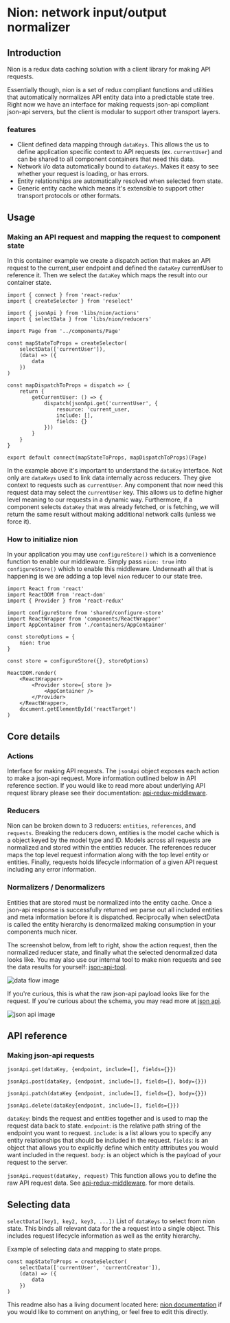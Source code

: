 # Nion: network input/output normalizer

## Introduction
Nion is a redux data caching solution with a client library for making API requests.

Essentially though, nion is a set of redux compliant functions and utilities that automatically normalizes API entity data into a predictable state tree. Right now we have an interface for making requests json-api compliant json-api servers, but the client is modular to support other transport layers.

### features
* Client defined  data mapping through `dataKeys`. This allows the us to define application specific context to API requests (ex. `currentUser`) and can be shared to all component containers that need this data.
* Network i/o data automatically bound to `dataKeys`. Makes it easy to see whether your request is loading, or has errors.
* Entity relationships are automatically resolved when selected from state.
* Generic entity cache which means it's extensible to support other transport protocols or other formats.

## Usage
### Making an API request and mapping the request to component state
In this container example we create a dispatch action that makes an API request to the current_user endpoint and defined the `dataKey` currentUser to reference it. Then we select the `dataKey` which maps the result into our container state.

```
import { connect } from 'react-redux'
import { createSelector } from 'reselect'

import { jsonApi } from 'libs/nion/actions'
import { selectData } from 'libs/nion/reducers'

import Page from '../components/Page'

const mapStateToProps = createSelector(
    selectData(['currentUser']),
    (data) => ({
        data
    })
)

const mapDispatchToProps = dispatch => {
    return {
        getCurrentUser: () => {
            dispatch(jsonApi.get('currentUser', {
                resource: 'current_user,
                include: [],
                fields: {}
            }))
        }
    }
}

export default connect(mapStateToProps, mapDispatchToProps)(Page)
```

In the example above it's important to understand the `dataKey` interface. Not only are `dataKeys` used to link data internally across reducers. They give context to requests such as `currentUser`. Any component that now need this request data may select the `currentUser` key. This allows us to define higher level meaning to our requests in a dynamic way. Furthermore, if a component selects `dataKey` that was already fetched, or is fetching, we will return the same result without making additional network calls (unless we force it).


### How to initialize nion
In your application you may use `configureStore()` which is a convenience function to enable our middleware. Simply pass `nion: true` into `configureStore()` which to enable this middleware. Underneath all that is happening is we are adding a top level `nion` reducer to our state tree.

```
import React from 'react'
import ReactDOM from 'react-dom'
import { Provider } from 'react-redux'

import configureStore from 'shared/configure-store'
import ReactWrapper from 'components/ReactWrapper'
import AppContainer from './containers/AppContainer'

const storeOptions = {
    nion: true
}

const store = configureStore({}, storeOptions)

ReactDOM.render(
    <ReactWrapper>
        <Provider store={ store }>
            <AppContainer />
        </Provider>
    </ReactWrapper>,
    document.getElementById('reactTarget')
)
```

## Core details
### Actions
Interface for making API requests. The `jsonApi` object exposes each action to make a json-api request. More information outlined below in API reference section. If you would like to read more about underlying API request library please see their documentation: [api-redux-middleware](https://www.npmjs.com/package/redux-api-middleware#defining-the-api-cal).

### Reducers
Nion can be broken down to 3 reducers: `entities`, `references`, and `requests`. Breaking the reducers down, entities is the model cache which is a object keyed by the model type and ID. Models across all requests are normalized and stored within the entities reducer. The references reducer maps the top level request information along with the top level entity or entities. Finally, requests holds lifecycle information of a given API request including any error information.

### Normalizers / Denormalizers
Entities that are stored must be normalized into the entity cache. Once a json-api response is successfully returned we parse out all included entities and meta information before it is dispatched. Reciprocally when selectData is called the entity hierarchy is denormalized making consumption in your components much nicer.

The screenshot below, from left to right, show the action request, then the normalized reducer state, and finally what the selected denormalized data looks like. You may also use our internal tool to make nion requests and see the data results for yourself: [json-api-tool](https://www.patreon.com/internal/json-api).

![data flow image](https://s3.amazonaws.com/patreon_public_assets/internal/transformations2.jpg "State Example")

If you're curious, this is what the raw json-api payload looks like for the request. If you're curious about the schema, you may read more at [json api](http://jsonapi.org/).

![json api image](https://s3.amazonaws.com/patreon_public_assets/internal/json-api.png "Json-api Example")

## API reference
### Making json-api requests
```jsonApi.get(dataKey, {endpoint, include=[], fields={}})```

```jsonApi.post(dataKey, {endpoint, include=[], fields={}, body={}})```

```jsonApi.patch(dataKey {endpoint, include=[], fields={}, body={}})```

```jsonApi.delete(dataKey{endpoint, include=[], fields={}})```

`dataKey`: binds the request and entities together and is used to map the request data back to state.
`endpoint`: is the relative path string of the endpoint you want to request.
`include`: is a list allows you to specify any entity relationships that should be included in the request.
`fields`: is an object that allows you to explicitly define which entity attributes you would want included in the request.
`body`: is an object which is the payload of your request to the server.

```jsonApi.request(dataKey, request)```
This function allows you to define the raw API request data. See [api-redux-middleware](https://www.npmjs.com/package/redux-api-middleware#defining-the-api-cal). for more details.

## Selecting data
```selectData([key1, key2, key3, ...])```
List of `dataKeys` to select from nion state. This binds all relevant data for the a request into a single object. This includes request lifecycle information as well as the entity hierarchy.

Example of selecting data and mapping to state props.

```
const mapStateToProps = createSelector(
    selectData(['currentUser', 'currentCreator']),
    (data) => ({
        data
    })
)
```

This readme also has a living document located here: [nion documentation](https://patreon.bold.co/post/nion-network-inputoutput-dekauy) if you would like to comment on anything, or feel free to edit this directly.
